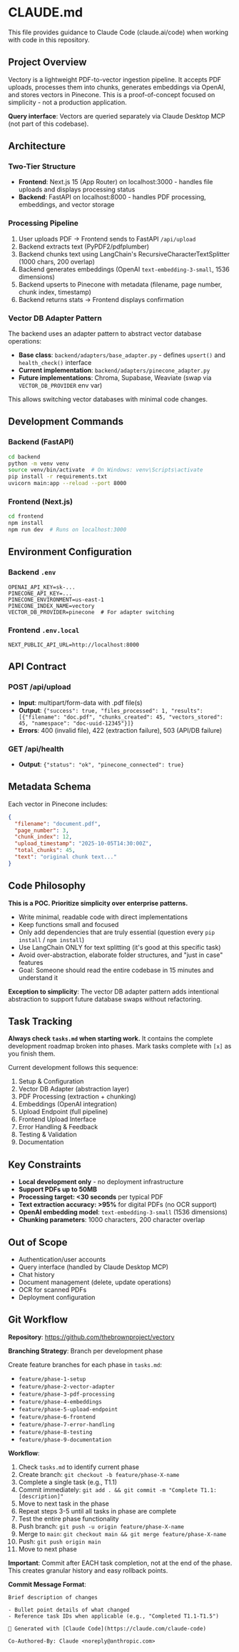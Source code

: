 # CLAUDE.md

This file provides guidance to Claude Code (claude.ai/code) when working with code in this repository.

## Project Overview

Vectory is a lightweight PDF-to-vector ingestion pipeline. It accepts PDF uploads, processes them into chunks, generates embeddings via OpenAI, and stores vectors in Pinecone. This is a proof-of-concept focused on simplicity - not a production application.

**Query interface**: Vectors are queried separately via Claude Desktop MCP (not part of this codebase).

## Architecture

### Two-Tier Structure
- **Frontend**: Next.js 15 (App Router) on localhost:3000 - handles file uploads and displays processing status
- **Backend**: FastAPI on localhost:8000 - handles PDF processing, embeddings, and vector storage

### Processing Pipeline
1. User uploads PDF → Frontend sends to FastAPI `/api/upload`
2. Backend extracts text (PyPDF2/pdfplumber)
3. Backend chunks text using LangChain's RecursiveCharacterTextSplitter (1000 chars, 200 overlap)
4. Backend generates embeddings (OpenAI `text-embedding-3-small`, 1536 dimensions)
5. Backend upserts to Pinecone with metadata (filename, page number, chunk index, timestamp)
6. Backend returns stats → Frontend displays confirmation

### Vector DB Adapter Pattern
The backend uses an adapter pattern to abstract vector database operations:

- **Base class**: `backend/adapters/base_adapter.py` - defines `upsert()` and `health_check()` interface
- **Current implementation**: `backend/adapters/pinecone_adapter.py`
- **Future implementations**: Chroma, Supabase, Weaviate (swap via `VECTOR_DB_PROVIDER` env var)

This allows switching vector databases with minimal code changes.

## Development Commands

### Backend (FastAPI)
```bash
cd backend
python -m venv venv
source venv/bin/activate  # On Windows: venv\Scripts\activate
pip install -r requirements.txt
uvicorn main:app --reload --port 8000
```

### Frontend (Next.js)
```bash
cd frontend
npm install
npm run dev  # Runs on localhost:3000
```

## Environment Configuration

### Backend `.env`
```
OPENAI_API_KEY=sk-...
PINECONE_API_KEY=...
PINECONE_ENVIRONMENT=us-east-1
PINECONE_INDEX_NAME=vectory
VECTOR_DB_PROVIDER=pinecone  # For adapter switching
```

### Frontend `.env.local`
```
NEXT_PUBLIC_API_URL=http://localhost:8000
```

## API Contract

### POST /api/upload
- **Input**: multipart/form-data with .pdf file(s)
- **Output**: `{"success": true, "files_processed": 1, "results": [{"filename": "doc.pdf", "chunks_created": 45, "vectors_stored": 45, "namespace": "doc-uuid-12345"}]}`
- **Errors**: 400 (invalid file), 422 (extraction failure), 503 (API/DB failure)

### GET /api/health
- **Output**: `{"status": "ok", "pinecone_connected": true}`

## Metadata Schema
Each vector in Pinecone includes:
```json
{
  "filename": "document.pdf",
  "page_number": 3,
  "chunk_index": 12,
  "upload_timestamp": "2025-10-05T14:30:00Z",
  "total_chunks": 45,
  "text": "original chunk text..."
}
```

## Code Philosophy

**This is a POC. Prioritize simplicity over enterprise patterns.**

- Write minimal, readable code with direct implementations
- Keep functions small and focused
- Only add dependencies that are truly essential (question every `pip install` / `npm install`)
- Use LangChain ONLY for text splitting (it's good at this specific task)
- Avoid over-abstraction, elaborate folder structures, and "just in case" features
- Goal: Someone should read the entire codebase in 15 minutes and understand it

**Exception to simplicity**: The vector DB adapter pattern adds intentional abstraction to support future database swaps without refactoring.

## Task Tracking

**Always check `tasks.md` when starting work.** It contains the complete development roadmap broken into phases. Mark tasks complete with `[x]` as you finish them.

Current development follows this sequence:
1. Setup & Configuration
2. Vector DB Adapter (abstraction layer)
3. PDF Processing (extraction + chunking)
4. Embeddings (OpenAI integration)
5. Upload Endpoint (full pipeline)
6. Frontend Upload Interface
7. Error Handling & Feedback
8. Testing & Validation
9. Documentation

## Key Constraints

- **Local development only** - no deployment infrastructure
- **Support PDFs up to 50MB**
- **Processing target: <30 seconds** per typical PDF
- **Text extraction accuracy: >95%** for digital PDFs (no OCR support)
- **OpenAI embedding model**: `text-embedding-3-small` (1536 dimensions)
- **Chunking parameters**: 1000 characters, 200 character overlap

## Out of Scope

- Authentication/user accounts
- Query interface (handled by Claude Desktop MCP)
- Chat history
- Document management (delete, update operations)
- OCR for scanned PDFs
- Deployment configuration

## Git Workflow

**Repository**: https://github.com/thebrownproject/vectory

**Branching Strategy**: Branch per development phase

Create feature branches for each phase in `tasks.md`:
- `feature/phase-1-setup`
- `feature/phase-2-vector-adapter`
- `feature/phase-3-pdf-processing`
- `feature/phase-4-embeddings`
- `feature/phase-5-upload-endpoint`
- `feature/phase-6-frontend`
- `feature/phase-7-error-handling`
- `feature/phase-8-testing`
- `feature/phase-9-documentation`

**Workflow**:
1. Check `tasks.md` to identify current phase
2. Create branch: `git checkout -b feature/phase-X-name`
3. Complete a single task (e.g., T1.1)
4. Commit immediately: `git add . && git commit -m "Complete T1.1: [description]"`
5. Move to next task in the phase
6. Repeat steps 3-5 until all tasks in phase are complete
7. Test the entire phase functionality
8. Push branch: `git push -u origin feature/phase-X-name`
9. Merge to `main`: `git checkout main && git merge feature/phase-X-name`
10. Push: `git push origin main`
11. Move to next phase

**Important**: Commit after EACH task completion, not at the end of the phase. This creates granular history and easy rollback points.

**Commit Message Format**:
```
Brief description of changes

- Bullet point details of what changed
- Reference task IDs when applicable (e.g., "Completed T1.1-T1.5")

🤖 Generated with [Claude Code](https://claude.com/claude-code)

Co-Authored-By: Claude <noreply@anthropic.com>
```
